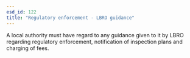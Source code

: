 ```yaml
---
esd_id: 122
title: "Regulatory enforcement - LBRO guidance"
---
```


A local authority must have regard to any guidance given to it by LBRO regarding regulatory enforcement, notification of inspection plans and charging of fees.

